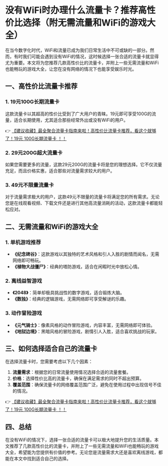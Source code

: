# 没有WiFi时办理什么流量卡？推荐高性价比选择（附无需流量和WiFi的游戏大全）

在当今数字化时代，WiFi和流量已成为我们日常生活中不可或缺的一部分。然而，有时我们可能会遇到没有WiFi的情况，这时候选择一张合适的流量卡就显得尤为重要。本文将为您推荐几款高性价比的流量卡，并附上一些无需流量和WiFi也能畅玩的游戏大全，让您在没有网络的情况下也能享受娱乐时光。

## 一、高性价比流量卡推荐

### 1. 19元100G长期流量卡
这款流量卡以其超高的性价比受到了广大用户的青睐。19元即可享受100G的流量，适合长期使用，尤其适合那些经常外出或没有WiFi的用户。

👉 [【建议收藏】最全聚合流量卡指南来啦！高性价比流量卡推荐，看这个就够了！19元 100G长期流量卡 ！！](https://bit.ly/Liuliangka)

### 2. 29元200G超大流量卡
如果您需要更多的流量，这款29元200G的流量卡将是您的理想选择。它不仅流量充足，而且价格实惠，适合那些对流量需求较大的用户。

### 3. 49元不限量流量卡
对于流量需求极大的用户，这款49元不限量的流量卡将满足您的所有需求。无论您是在线观看视频、下载文件还是进行其他高流量消耗的活动，这款流量卡都能轻松应对。

## 二、无需流量和WiFi的游戏大全

### 1. 单机游戏推荐
- **《纪念碑谷》**：这款游戏以其独特的艺术风格和引人入胜的剧情而闻名，无需网络即可畅玩。
- **《植物大战僵尸》**：经典的塔防游戏，适合在闲暇时光中放松心情。

### 2. 离线益智游戏
- **《2048》**：简单却极具挑战性的数字游戏，适合锻炼大脑。
- **《数独》**：经典的逻辑游戏，无需网络即可享受解谜的乐趣。

### 3. 动作冒险游戏
- **《元气骑士》**：像素风格的动作冒险游戏，内容丰富，无需网络即可体验。
- **《地狱边境》**：黑暗风格的冒险游戏，剧情引人入胜，适合喜欢挑战的玩家。

## 三、如何选择适合自己的流量卡

在选择流量卡时，您需要考虑以下几个因素：
1. **流量需求**：根据您的日常流量使用情况选择合适的流量套餐。
2. **价格**：选择性价比高的流量卡，确保在满足需求的同时不超出预算。
3. **覆盖范围**：确保流量卡的网络覆盖范围广泛，避免在使用过程中出现信号不佳的情况。

👉 [【建议收藏】最全聚合流量卡指南来啦！高性价比流量卡推荐，看这个就够了！19元 100G长期流量卡 ！！](https://bit.ly/Liuliangka)

## 四、总结

在没有WiFi的情况下，选择一张合适的流量卡可以极大地提升您的生活质量。本文推荐了几款高性价比的流量卡，并附上了一些无需流量和WiFi也能畅玩的游戏大全，希望能为您提供有价值的参考。无论您是流量需求大还是喜欢离线游戏，都能在本文中找到适合自己的选择。